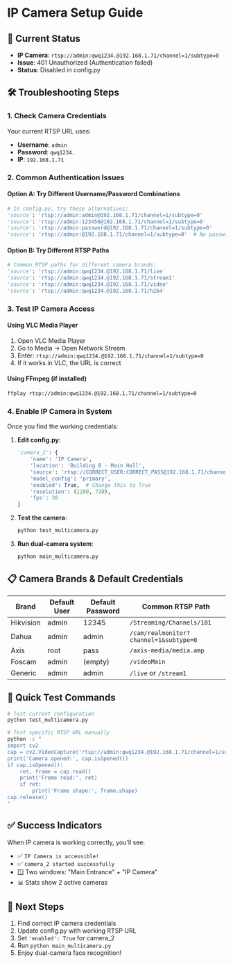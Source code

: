 # IP Camera Setup Guide

## 🔧 Current Status

- **IP Camera**: `rtsp://admin:qwq1234.@192.168.1.71/channel=1/subtype=0`
- **Issue**: 401 Unauthorized (Authentication failed)
- **Status**: Disabled in config.py

## 🛠️ Troubleshooting Steps

### 1. Check Camera Credentials

Your current RTSP URL uses:

- **Username**: `admin`
- **Password**: `qwq1234.`
- **IP**: `192.168.1.71`

### 2. Common Authentication Issues

#### Option A: Try Different Username/Password Combinations

```python
# In config.py, try these alternatives:
'source': 'rtsp://admin:admin@192.168.1.71/channel=1/subtype=0'
'source': 'rtsp://admin:123456@192.168.1.71/channel=1/subtype=0'
'source': 'rtsp://admin:password@192.168.1.71/channel=1/subtype=0'
'source': 'rtsp://admin:@192.168.1.71/channel=1/subtype=0'  # No password
```

#### Option B: Try Different RTSP Paths

```python
# Common RTSP paths for different camera brands:
'source': 'rtsp://admin:qwq1234.@192.168.1.71/live'
'source': 'rtsp://admin:qwq1234.@192.168.1.71/stream1'
'source': 'rtsp://admin:qwq1234.@192.168.1.71/video'
'source': 'rtsp://admin:qwq1234.@192.168.1.71/h264'
```

### 3. Test IP Camera Access

#### Using VLC Media Player

1. Open VLC Media Player
2. Go to Media → Open Network Stream
3. Enter: `rtsp://admin:qwq1234.@192.168.1.71/channel=1/subtype=0`
4. If it works in VLC, the URL is correct

#### Using FFmpeg (if installed)

```bash
ffplay rtsp://admin:qwq1234.@192.168.1.71/channel=1/subtype=0
```

### 4. Enable IP Camera in System

Once you find the working credentials:

1. **Edit config.py**:

   ```python
   'camera_2': {
       'name': 'IP Camera',
       'location': 'Building B - Main Hall',
       'source': 'rtsp://CORRECT_USER:CORRECT_PASS@192.168.1.71/channel=1/subtype=0',
       'model_config': 'primary',
       'enabled': True,  # Change this to True
       'resolution': (1280, 720),
       'fps': 30
   }
   ```

2. **Test the camera**:

   ```bash
   python test_multicamera.py
   ```

3. **Run dual-camera system**:
   ```bash
   python main_multicamera.py
   ```

## 📋 Camera Brands & Default Credentials

| Brand     | Default User | Default Password | Common RTSP Path                       |
| --------- | ------------ | ---------------- | -------------------------------------- |
| Hikvision | admin        | 12345            | `/Streaming/Channels/101`              |
| Dahua     | admin        | admin            | `/cam/realmonitor?channel=1&subtype=0` |
| Axis      | root         | pass             | `/axis-media/media.amp`                |
| Foscam    | admin        | (empty)          | `/videoMain`                           |
| Generic   | admin        | admin            | `/live` or `/stream1`                  |

## 🎯 Quick Test Commands

```bash
# Test current configuration
python test_multicamera.py

# Test specific RTSP URL manually
python -c "
import cv2
cap = cv2.VideoCapture('rtsp://admin:qwq1234.@192.168.1.71/channel=1/subtype=0')
print('Camera opened:', cap.isOpened())
if cap.isOpened():
    ret, frame = cap.read()
    print('Frame read:', ret)
    if ret:
        print('Frame shape:', frame.shape)
cap.release()
"
```

## ✅ Success Indicators

When IP camera is working correctly, you'll see:

- ✅ `IP Camera is accessible!`
- ✅ `camera_2 started successfully`
- 🪟 Two windows: "Main Entrance" + "IP Camera"
- 📊 Stats show 2 active cameras

## 🚀 Next Steps

1. Find correct IP camera credentials
2. Update config.py with working RTSP URL
3. Set `'enabled': True` for camera_2
4. Run `python main_multicamera.py`
5. Enjoy dual-camera face recognition!
